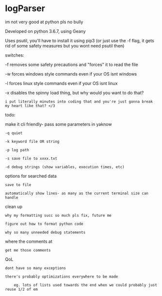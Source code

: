 # logParser
im not very good at python pls no bully

Developed on python 3.6.7, using Geany

Uses psutil, you'll have to install it using pip3 (or just use the -f flag, it gets rid of some safety measures but you wont need psutil then)

switches:

-f removes some safety precautions and "forces" it to read the file

-w forces windows style commands even if your OS isnt windows

-l forces linux style commands even if your OS isnt linux

-x disables the spinny load thing, but why would you want to do that?

	i put literally minutes into coding that and you're just gonna break my heart like that? </3




todo:

make it cli friendly- pass some parameters in yaknow

	-q quiet
	
	-k keyword file OR string
	
	-p log path
	
	-s save file to xxxx.txt
	
	-d debug strings (show variables, execution times, etc)

	
options for searched data

	save to file

	automatically show lines- as many as the current terminal size can handle
	
	
clean up

	why my formatting succ so much pls fix, future me
	
	figure out how to format python code
	
	why so many unneeded debug statements
	
	
where the comments at

	get me those comments
	
	
QoL

	dont have so many exceptions
	
	there's probably optimizations everywhere to be made
	
		eg. lots of lists used towards the end when we could probably just reuse 1/2 of em
